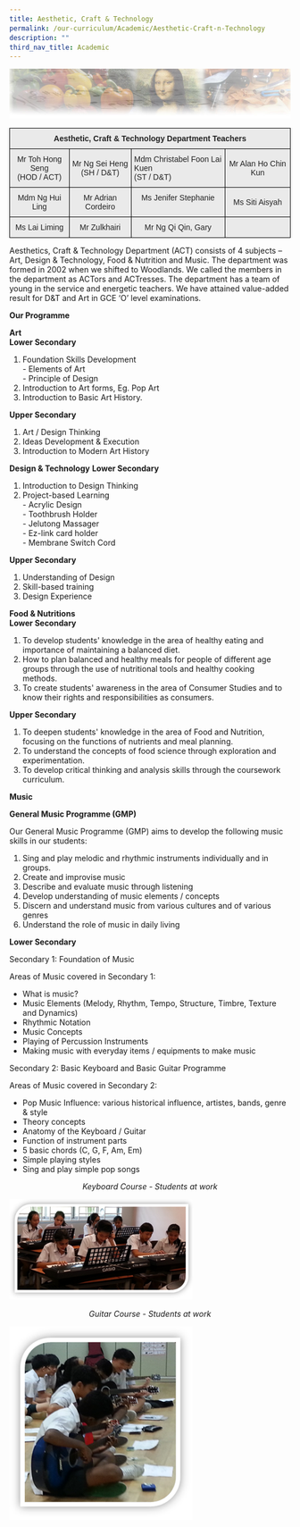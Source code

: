 ```yaml
---
title: Aesthetic, Craft & Technology
permalink: /our-curriculum/Academic/Aesthetic-Craft-n-Technology
description: ""
third_nav_title: Academic
---
```

![](/images/artheader.jpeg)

<style type="text/css">
.tg  {border-collapse:collapse;border-spacing:0;}
.tg td{border-color:black;border-style:solid;border-width:1px;font-family:Arial, sans-serif;font-size:14px;
  overflow:hidden;padding:10px 5px;word-break:normal;}
.tg th{border-color:black;border-style:solid;border-width:1px;font-family:Arial, sans-serif;font-size:14px;
  font-weight:normal;overflow:hidden;padding:10px 5px;word-break:normal;}
.tg .tg-n4qt{background-color:#EAEAEA;color:#222;font-weight:bold;text-align:center;vertical-align:top}
.tg .tg-y7qa{background-color:#EAEAEA;color:#222;text-align:left;vertical-align:top}
.tg .tg-ii8k{background-color:#EAEAEA;color:#222;text-align:center;vertical-align:top}
.tg .tg-ku5w{background-color:#EAEAEA;color:#222;text-align:center;vertical-align:middle}
</style>
<table class="tg">
<thead>
  <tr>
    <th class="tg-n4qt" colspan="4">Aesthetic, Craft &amp; Technology Department Teachers</th>
  </tr>
</thead>
<tbody>
  <tr>
    <td class="tg-ku5w"><span style="color:#222;background-color:#EAEAEA">Mr Toh Hong Seng</span><br><span style="color:#222;background-color:#EAEAEA">(HOD / ACT)</span></td>
    <td class="tg-ku5w"><span style="color:#222;background-color:#EAEAEA">Mr Ng Sei Heng</span><br><span style="color:#222;background-color:#EAEAEA">(SH / D&amp;T)</span></td>
    <td class="tg-y7qa">Mdm Christabel Foon Lai Kuen<br>(ST / D&amp;T)</td>
    <td class="tg-ku5w"><span style="color:#222;background-color:#EAEAEA">Mr Alan Ho Chin Kun </span></td>
  </tr>
  <tr>
    <td class="tg-ku5w"><span style="color:#222;background-color:#EAEAEA">Mdm Ng Hui Ling</span></td>
    <td class="tg-ku5w"><span style="color:#222;background-color:#EAEAEA">Mr Adrian Cordeiro</span><br></td>
    <td class="tg-ii8k">Ms Jenifer Stephanie</td>
    <td class="tg-ku5w"><span style="color:#222;background-color:#EAEAEA">Ms Siti Aisyah</span><br></td>
  </tr>
  <tr>
    <td class="tg-ku5w"><span style="color:#222;background-color:#EAEAEA"> Ms Lai Liming</span></td>
    <td class="tg-ku5w"><span style="color:#222;background-color:#EAEAEA"> Mr Zulkhairi</span></td>
    <td class="tg-ku5w"><span style="color:#222;background-color:#EAEAEA"> Mr Ng Qi Qin, Gary</span></td>
    <td class="tg-ku5w"><span style="color:#222;background-color:#EAEAEA"> </span></td>
  </tr>
</tbody>
</table>

Aesthetics, Craft & Technology Department (ACT) consists of 4 subjects – Art, Design & Technology, Food & Nutrition and Music. The department was formed in 2002 when we shifted to Woodlands. We called the members in the department as ACTors and ACTresses. The department has a team of young in the service and energetic teachers. We have attained value-added result for D&T and Art in GCE ‘O’ level examinations.  
  

**Our Programme**  
  
**Art**  
**Lower Secondary**  

1.  Foundation Skills Development  
    \- Elements of Art  
    \- Principle of Design
2.  Introduction to Art forms, Eg. Pop Art
3.  Introduction to Basic Art History.

**Upper Secondary**

1.  Art / Design Thinking
2.  Ideas Development & Execution
3.  Introduction to Modern Art History

**Design & Technology**
**Lower Secondary**

1.  Introduction to Design Thinking
2.  Project-based Learning  
    \- Acrylic Design  
    \- Toothbrush Holder  
    \- Jelutong Massager  
    \- Ez-link card holder  
    \- Membrane Switch Cord

**Upper Secondary**

1.  Understanding of Design
2.  Skill-based training
3.  Design Experience

**Food & Nutritions**   
**Lower Secondary**

1.  To develop students' knowledge in the area of healthy eating and importance of maintaining a balanced diet.
2.  How to plan balanced and healthy meals for people of different age groups through the use of nutritional tools and healthy cooking methods.
3.  To create students' awareness in the area of Consumer Studies and to know their rights and responsibilities as consumers.

**Upper Secondary**

1.  To deepen students' knowledge in the area of Food and Nutrition, focusing on the functions of nutrients and meal planning.
2.  To understand the concepts of food science through exploration and experimentation.
3.  To develop critical thinking and analysis skills through the coursework curriculum.

**Music**

**General Music Programme (GMP)**

Our General Music Programme (GMP) aims to develop the following music skills in our students:

1.  Sing and play melodic and rhythmic instruments individually and in groups.
2.  Create and improvise music
3.  Describe and evaluate music through listening
4.  Develop understanding of music elements / concepts
5.  Discern and understand music from various cultures and of various genres
6.  Understand the role of music in daily living

**Lower Secondary**

Secondary 1: Foundation of Music

Areas of Music covered in Secondary 1:

*   What is music?
*   Music Elements (Melody, Rhythm, Tempo, Structure, Timbre, Texture and Dynamics)
*   Rhythmic Notation
*   Music Concepts
*   Playing of Percussion Instruments
*   Making music with everyday items / equipments to make music

Secondary 2: Basic Keyboard and Basic Guitar Programme

Areas of Music covered in Secondary 2:

*   Pop Music Influence: various historical influence, artistes, bands, genre & style
*   Theory concepts
*   Anatomy of the Keyboard / Guitar
*   Function of instrument parts
*   5 basic chords (C, G, F, Am, Em)
*   Simple playing styles
*   Sing and play simple pop songs


<center><em>Keyboard Course - Students at work</em></center>

<img src="/images/picture1.png" 
     style="width:65%">


<center><em>Guitar Course - Students at work</em></center>

<img src="/images/picture2.png" 
     style="width:65%">